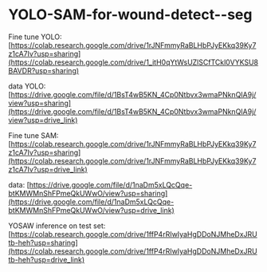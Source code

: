 # YOLO-SAM-for-wound-detect--seg



Fine tune YOLO: [https://colab.research.google.com/drive/1rJNFmmyRaBLHbPJyEKkq39Ky7z1cA7Iv?usp=sharing](https://colab.research.google.com/drive/1_itH0qYtWsUZlSCfTCkl0VYKSU8BAVDR?usp=sharing)

data YOLO: [https://drive.google.com/file/d/1BsT4wB5KN_4Cp0Ntbvx3wmaPNknQIA9j/view?usp=sharing](https://drive.google.com/file/d/1BsT4wB5KN_4Cp0Ntbvx3wmaPNknQIA9j/view?usp=drive_link)

Fine tune SAM: [https://colab.research.google.com/drive/1rJNFmmyRaBLHbPJyEKkq39Ky7z1cA7Iv?usp=sharing](https://colab.research.google.com/drive/1rJNFmmyRaBLHbPJyEKkq39Ky7z1cA7Iv?usp=drive_link)

data: [https://drive.google.com/file/d/1naDm5xLQcQqe-btKMWMnShFPmeQkUWwO/view?usp=sharing](https://drive.google.com/file/d/1naDm5xLQcQqe-btKMWMnShFPmeQkUWwO/view?usp=drive_link)

YOSAW inference on test set: [https://colab.research.google.com/drive/1ffP4rRIwIyaHgDDoNJMheDxJRUtb-heh?usp=sharing](https://colab.research.google.com/drive/1ffP4rRIwIyaHgDDoNJMheDxJRUtb-heh?usp=drive_link)
